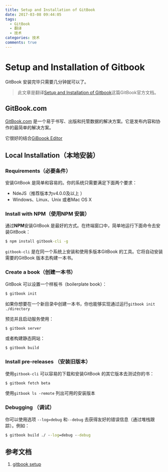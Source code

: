 ```yaml
---
title: Setup and Installation of GitBook
date: 2017-03-08 09:44:05
tags:
  - GitBook
  - 翻译
  - 技术
categories: 技术
comments: true
---
```


# Setup and Installation of Gitbook

GitBook  安装完毕只需要几分钟就可以了。

> 此文章是翻译[Setup and Installation of Gitbook](https://toolchain.gitbook.com/setup.html)这篇GitBook官方文档。

## GitBook.com

[GitBook.com](https://www.gitbook.com/) 是一个易于书写、出版和托管数据的解决方案。它是发布内容和协作的最简单的解决方案。

它很好的结合[GiBoook Editor](https://www.gitbook.com/editor)

<!--more-->

## Local Installation（本地安装）

### Requirements（必要条件）

安装GitBook 是简单和容易的。你的系统只需要满足下面两个要求：

* NdeJS（推荐版本为v4.0.0及以上 ）
* Windows、Linux、Unix 或者Mac OS X

### Install with NPM（使用NPM 安装）

通过**NPM**安装GitBook 是最好的方式。在终端窗口中，简单地运行下面命令去安装GitBook：

```cmd
$ npm install gitbook-cli -g
```

`gitbook-cli` 是在同一个系统上安装和使用多版本GitBook 的工具。它将自动安装需要的GitBook 版本去构建一本书。

### Create a book（创建一本书）

GitBook 可以设置一个样板书（boilerplate book）：

```cmd
$ gitbook init
```

如果你想要在一个新目录中创建一本书，你也能够实现通过运行`gitbook init ./directory`

预览并且启动服务使用：

```cmd
$ gitbook server
```

或者构建静态网站：

```cmd
$ gitbook build
```

### Install pre-releases （安装旧版本）

使用`gitbook-cli` 可以容易的下载和安装GitBook 的其它版本去测试你的书：

```cmd
$ gitbook fetch beta
```

使用`gitbook ls -remote` 列出可用的安装版本

### Debugging （调试）

你可以使用选项 `--log=debug` 和`--debug` 去获得友好的错误信息（通过堆栈跟踪）。例如：

```cmd
$ gitbook build ./ --log=debug --debug
```

## 参考文档

1. [gitbook setup](https://toolchain.gitbook.com/setup.html)
